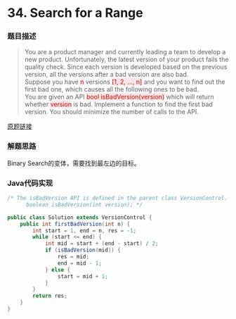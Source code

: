 # 34. Search for a Range
### 题目描述

> You are a product manager and currently leading a team to develop a new product. Unfortunately, the latest version of your product fails the quality check. Since each version is developed based on the previous version, all the versions after a bad version are also bad.
<br> Suppose you have <span style="background-color:#ffe6e6"><font color=#cc0000>
n</font></span> versions <span style="background-color:#ffe6e6"><font color=#cc0000>
[1, 2, ..., n]</font></span> and you want to find out the first bad one, which causes all the following ones to be bad.
<br>You are given an API <span style="background-color:#ffe6e6"><font color=#cc0000>
bool isBadVersion(version)</font></span> which will return whether <span style="background-color:#ffe6e6"><font color=#cc0000>
version</font></span> is bad. Implement a function to find the first bad version. You should minimize the number of calls to the API.


[原题链接](https://leetcode.com/problems/first-bad-version/description/)

### 解题思路
Binary Search的变体，需要找到最左边的目标。


###  Java代码实现

``` java
/* The isBadVersion API is defined in the parent class VersionControl.
      boolean isBadVersion(int version); */

public class Solution extends VersionControl {
    public int firstBadVersion(int n) {
        int start = 1, end = n, res = -1;
        while (start <= end) {
            int mid = start + (end - start) / 2;
            if (isBadVersion(mid)) {
                res = mid;
                end = mid - 1;
            } else {
                start = mid + 1;
            }
        }
        return res;
    }
}
```